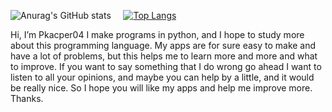 
![Anurag's GitHub stats](https://github-readme-stats.vercel.app/api?username=Pkacper04&count_private=true&theme=radical&border_radius=50%&font=300px)   &nbsp;&nbsp;&nbsp;    [![Top Langs](https://github-readme-stats.vercel.app/api/top-langs/?username=Pkacper04&count_private=true&theme=radical&border_radius=50%)](https://github.com/anuraghazra/github-readme-stats)


Hi, I’m Pkacper04
I make programs in python, and I hope to study more about this programming language.
My apps are for sure easy to make and have a lot of problems, but this helps me to learn more and more and what to improve.
If you want to say something that I do wrong go ahead I want to listen to all your opinions, and maybe you can help by a little, and it would be really nice.
So I hope you will like my apps and help me improve more. Thanks.

<!---
Pkacper04/Pkacper04 is a ✨ special ✨ repository because its `README.md` (this file) appears on your GitHub profile.
You can click the Preview link to take a look at your changes.
--->
